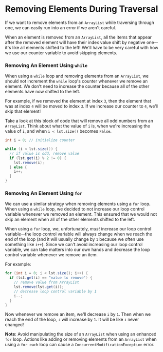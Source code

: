 # Removing Elements During Traversal

If we want to remove elements from an `ArrayList` while traversing through one, we can easily run into an error if we aren't careful.

When an element is removed from an `ArrayList`, all the items that appear after the removed element will have their index value shift by negative one--it's like all elements shifted to the left! We'll have to be very careful with how we use our counter variable to avoid skipping elements.

### Removing An Element Using `while`

When using a `while` loop and removing elements from an `ArrayList`, we should not increment the `while` loop's counter whenever we remove an element. We don't need to increase the counter because all of the other elements have now shifted to the left.

For example, if we removed the element at index `3`, then the element that was at index `4` will be moved to index `3`. If we increase our counter to `4`, we'll skip that element!

Take a look at this block of code that will remove all odd numbers from an `ArrayList`. Think about what the value of `i` is, when we're increasing the value of `i`, and when `i < lst.size()` becomes `False`.

```java
int i = 0; // initialize counter

while (i < lst.size()) {
  // if value is odd, remove value
  if (lst.get(i) % 2 != 0) {
    lst.remove(i);
  } else {
    i++;
  }
}
```

### Removing An Element Using `for`

We can use a similar strategy when removing elements using a `for` loop. When using a `while` loop, we decided to not increase our loop control variable whenever we removed an element. This ensured that we would not skip an element when all of the other elements shifted to the left.

When using a `for` loop, we, unfortunately, *must* increase our loop control variable--the loop control variable will always change when we reach the end of the loop (and it will usually change by `1` because we often use something like `i++`).  Since we can't avoid increasing our loop control variable, we can take matters into our own hands and decrease the loop control variable whenever we remove an item.

For example:

```java
for (int i = 0; i < lst.size(); i++) {
  if (lst.get(i) == "value to remove") {
    // remove value from ArrayList
    lst.remove(lst.get(i));
    // decrease loop control variable by 1
    i--;
  }
}
```

Now whenever we remove an item, we'll decrease `i` by `1`. Then when we reach the end of the loop, `i` will increase by `1`. It will be like `i` never changed!

**Note:**
Avoid manipulating the size of an `ArrayList` when using an enhanced `for` loop. Actions like adding or removing elements from an `ArrayList` when using a `for each` loop can cause a `ConcurrentModificationException` error.